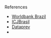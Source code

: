 References
- [Worldbank Brazil](https://data.worldbank.org/country/BR)
- [ICJBrasil](https://bibliotecadigital.fgv.br/dspace/handle/10438/6618)
- [Dataprev](https://portal3.dataprev.gov.br/acesso-informacao/auditorias)
- 